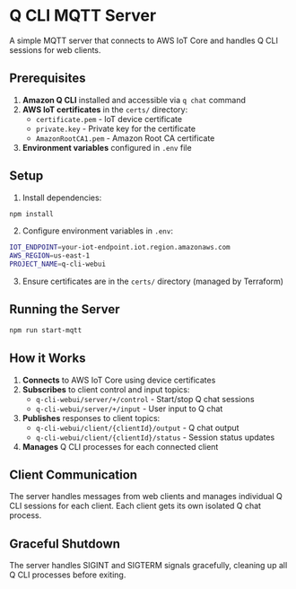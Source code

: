 # Q CLI MQTT Server

A simple MQTT server that connects to AWS IoT Core and handles Q CLI sessions for web clients.

## Prerequisites

1. **Amazon Q CLI** installed and accessible via `q chat` command
2. **AWS IoT certificates** in the `certs/` directory:
   - `certificate.pem` - IoT device certificate
   - `private.key` - Private key for the certificate
   - `AmazonRootCA1.pem` - Amazon Root CA certificate
3. **Environment variables** configured in `.env` file

## Setup

1. Install dependencies:
```bash
npm install
```

2. Configure environment variables in `.env`:
```bash
IOT_ENDPOINT=your-iot-endpoint.iot.region.amazonaws.com
AWS_REGION=us-east-1
PROJECT_NAME=q-cli-webui
```

3. Ensure certificates are in the `certs/` directory (managed by Terraform)

## Running the Server

```bash
npm run start-mqtt
```

## How it Works

1. **Connects** to AWS IoT Core using device certificates
2. **Subscribes** to client control and input topics:
   - `q-cli-webui/server/+/control` - Start/stop Q chat sessions
   - `q-cli-webui/server/+/input` - User input to Q chat
3. **Publishes** responses to client topics:
   - `q-cli-webui/client/{clientId}/output` - Q chat output
   - `q-cli-webui/client/{clientId}/status` - Session status updates
4. **Manages** Q CLI processes for each connected client

## Client Communication

The server handles messages from web clients and manages individual Q CLI sessions for each client. Each client gets its own isolated Q chat process.

## Graceful Shutdown

The server handles SIGINT and SIGTERM signals gracefully, cleaning up all Q CLI processes before exiting.
